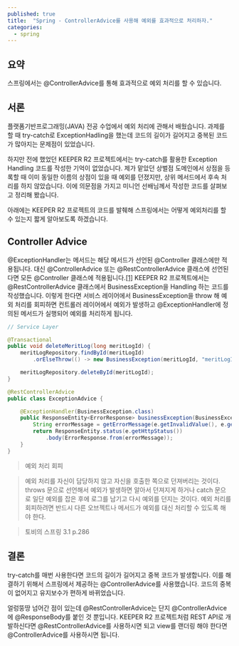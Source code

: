 ```yaml
---
published: true
title:  "Spring - ControllerAdvice를 사용해 예외를 효과적으로 처리하자."
categories:
  - spring
---
```


## 요약

스프링에서는 @ControllerAdvice를 통해 효과적으로 예외 처리를 할 수 있습니다. 

## 서론
플랫폼기반프로그래밍(JAVA) 전공 수업에서 예외 처리에 관해서 배웠습니다. 과제를 할 때 try-catch로 ExceptionHadling을 했는데 코드의 길이가 길어지고 중복된 코드가 많아지는 문제점이 있었습니다.

하지만 전에 했었던 KEEPER R2 프로젝트에서는 try-catch를 활용한 Exception Handling 코드를 작성한 기억이 없었습니다. 제가 맡았던 상벌점 도메인에서 상점을 등록할 때 이미 동일한 이름의 상점이 있을 때 예외를 던졌지만, 상위 메서드에서 후속 처리를 하지 않았습니다. 이에 의문점을 가지고 미니언 선배님께서 작성한 코드를 살펴보고 정리해 봤습니다.

아래에는 KEEPER R2 프로젝트의 코드를 발췌해 스프링에서는 어떻게 예외처리를 할 수 있는지 짧게 알아보도록 하겠습니다.

## Controller Advice

@ExceptionHandler는 메서드는 해당 메서드가 선언된 @Controller 클래스에만 적용됩니다. 대신 @ControllerAdvice 또는 @RestControllerAdvice 클래스에 선언된다면 모든 @Controller 클래스에 적용됩니다.[[1]](https://docs.spring.io/spring-framework/reference/web/webmvc/mvc-controller/ann-advice.html) KEEPER R2 프로젝트에서는 @RestControllerAdvice 클래스에서 BusinessException을 Handling 하는 코드를 작성했습니다. 이렇게 한다면 서비스 레이어에서 BusinessException을 throw 해 예외 처리를 회피하면 컨트롤러 레이어에서 예외가 발생하고 @ExceptionHandler에 정의된 메서드가 실행되어 예외를 처리하게 됩니다.

~~~java
// Service Layer

@Transactional
public void deleteMeritLog(long meritLogId) {
    meritLogRepository.findById(meritLogId)
        .orElseThrow(() -> new BusinessException(meritLogId, "meritLogId", MERIT_LOG_NOT_FOUND));

    meritLogRepository.deleteById(meritLogId);
}
~~~

~~~java
@RestControllerAdvice
public class ExceptionAdvice {

    @ExceptionHandler(BusinessException.class)
    public ResponseEntity<ErrorResponse> businessException(BusinessException e) {
        String errorMessage = getErrorMessage(e.getInvalidValue(), e.getFieldName(), e.getMessage());
        return ResponseEntity.status(e.getHttpStatus())
            .body(ErrorResponse.from(errorMessage));
    }
}
~~~

>예외 처리 회피

>예외 처리를 자신이 담당하지 않고 자신을 호출한 쪽으로 던져버리는 것이다. throws 문으로 선언해서 예외가 발생하면 알아서 던져지게 하거나 catch 문으로 일단 예외를 잡은 후에 로그를 남기고 다시 예외를 던지는 것이다. 예외 처리를 회피하려면 반드시 다른 오브젝트나 메서드가 예외를 대신 처리할 수 있도록 해야 한다. 

>토비의 스프링 3.1 p.286 

## 결론

try-catch를 매번 사용한다면 코드의 길이가 길어지고 중복 코드가 발생합니다. 이를 해결하기 위해서 스프링에서 제공하는 @ControllerAdvice를 사용했습니다. 코드의 중복이 없어지고 유지보수가 편하게 바뀌었습니다.

얼렁뚱땅 넘어간 점이 있는데 @RestControllerAdvice는 단지 @ControllerAdvice에 @ResponseBody를 붙인 것 뿐입니다. KEEPER R2 프로젝트처럼 REST API로 개발하신다면 @RestControllerAdvice를 사용하시면 되고 view를 랜더링 해야 한다면 @ControllerAdvice를 사용하시면 됩니다.
